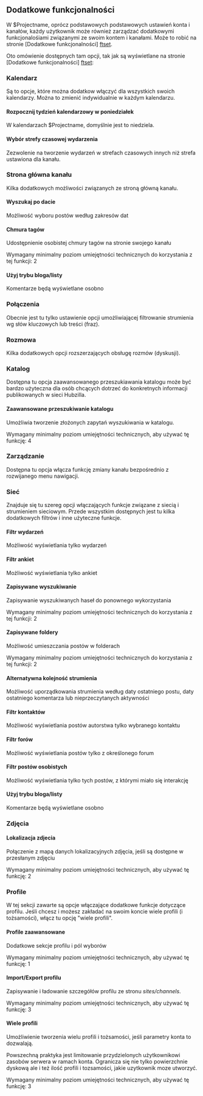 [ftset]: /settings/features "Dodatkowe funkcjonalności"

## Dodatkowe funkcjonalności

W $Projectname, oprócz podstawowych podstawowych ustawień konta i kanałów, każdy użytkownik może również zarządzać dodatkowymi funkcjonalośiami związanymi ze swoim kontem i kanałami. Może to robić na stronie [Dodatkowe funkcjonalności] [ftset].  

Oto omówienie dostępnych tam opcji, tak jak są wyświetlane na stronie [Dodatkowe funkcjonalności] [ftset]:

<h3 id="calendar_settings">Kalendarz</h3>
Są to opcje, które można dodatkow włączyć dla wszystkich swoich kalendarzy. Można to zmienić indywidualnie w każdym kalendarzu.

<h4>Rozpocznij tydzień kalendarzowy w poniedziałek</h4>
W kalendarzach $Projectname, domyślnie jest to niedziela.

<h4>Wybór strefy czasowej wydarzenia</h4>
Zezwolenie na tworzenie wydarzeń w strefach czasowych innych niż strefa ustawiona dla kanału. 

<h3 id="channel_main_page_settings">Strona główna kanału</h3>
Kilka dodatkowych możliwości związanych ze stroną główną kanału.

<h4>Wyszukaj po dacie</h4>
Możliwość wyboru postów według zakresów dat

<h4>Chmura tagów</h4>
Udostępnienie osobistej chmury tagów na stronie swojego kanału
<!-- TODO: full description for Tag Cloud -->

Wymagany minimalny poziom umiejętności technicznych do korzystania z tej funkcji: 2

<h4>Użyj trybu bloga/listy</h4>
Komentarze będą wyświetlane osobno

<h3 id="connections_settings">Połączenia</h3>
Obecnie jest tu tylko ustawienie opcji umożliwiającej filtrowanie strumienia wg słów kluczowych lub treści (fraz).

<h3 id="conversation_settings">Rozmowa</h3>
Kilka dodatkowych opcji rozszerzających obsługę rozmów (dyskusji).   

<h3 id="directory_settings">Katalog</h3>
Dostępna tu opcja zaawansowanego przeszukiawania katalogu może być bardzo użyteczna dla osób chcących dotrzeć do konkretnych informacji publikowanych w sieci Hubzilla.   

<h4>Zaawansowane przeszukiwanie katalogu</h4>
Umożliwia tworzenie złożonych zapytań wyszukiwania w katalogu.

<!-- TODO: full description for Advanced Directory Search -->

Wymagany minimalny poziom umiejętności technicznych, aby używać tę funkcję: 4

<h3 id="manage_settings">Zarządzanie</h3>
Dostępna tu opcja włącza funkcję zmiany kanału bezpośrednio z rozwijanego menu nawigacji.   

<h3 id="network_settings">Sieć</h3>
Znajduje się tu szereg opcji włączających funkcje związane z siecią i strumieniem sieciowym. Przede wszystkim dostępnych jest tu kilka dodatkowych filtrów i inne użyteczne funkcje.

<h4>Filtr wydarzeń</h4>
Możliwość wyświetlania tylko wydarzeń

<h4>Filtr ankiet</h4>
Możliwość wyświetlania tylko ankiet

<h4>Zapisywane wyszukiwanie</h4>
Zapisywanie wyszukiwanych haseł do ponownego wykorzystania

<!-- TODO: full description for Saved Searches -->

Wymagany minimalny poziom umiejętności technicznych do korzystania z tej funkcji: 2

<h4>Zapisywane foldery</h4>
Możliwość umieszczania postów w folderach
<!-- TODO: full description for Saved Folders -->

Wymagany minimalny poziom umiejętności technicznych do korzystania z tej funkcji: 2

<h4>Alternatywna kolejność strumienia</h4>
Możliwość uporządkowania strumienia według daty ostatniego postu, daty ostatniego komentarza lub nieprzeczytanych aktywności

<h4>Filtr kontaktów</h4>
Możliwość wyświetlania postów autorstwa tylko wybranego kontaktu

<h4>Filtr forów</h4>
Możliwość wyświetlania postów tylko z określonego forum

<h4>Filtr postów osobistych</h4>
Możliwość wyświetlania tylko tych postów, z którymi miało się interakcję

<h4>Użyj trybu bloga/listy</h4>
Komentarze będą wyświetlane osobno       

<h3 id="photos_settings">Zdjęcia</h3>

<h4>Lokalizacja zdjecia</h4>
        
Połączenie z mapą danych lokalizacyjnych zdjęcia, jeśli są dostępne w przesłanym zdjęciu

<!-- TODO: full description for Photo Location -->

Wymagany minimalny poziom umiejętności technicznych, aby używać tę funkcję: 2

<h3 id="profiles_settings">Profile</h3>
W tej sekcji zawarte są opcje włączające dodatkowe funkcje dotyczące profilu. Jeśli chcesz i możesz zakładać na swoim koncie wiele profili (i tożsamości), włącz tu opcję "wiele profili".

<h4>Profile zaawansowane</h4>

Dodatkowe sekcje profilu i pól wyborów
<!-- TODO: full description for Advanced Profiles -->

Wymagany minimalny poziom umiejętności technicznych, aby używać tę funkcję: 1

<h4>Import/Export profilu</h4>
Zapisywanie i ładowanie szczegółów profilu ze stronu <i>sites/channels</i>.
<!-- TODO: full description for Profile Import/Export -->

Wymagany minimalny poziom umiejętności technicznych, aby używać tę funkcję: 3

<h4>Wiele profili</h4>
Umożliwienie tworzenia wielu profili i tożsamości, jeśli parametry konta to dozwalają.

Powszechną praktyka jest limitowanie przydzielonych użytkownikowi zasobów serwera w ramach konta. Ogranicza się nie tylko powierzchnie dyskową ale i też ilość profili i tozsamości, jakie uzytkownik moze utworzyć.   
<!-- TODO: full description for Multiple Profiles -->

Wymagany minimalny poziom umiejętności technicznych, aby używać tę funkcję: 3


